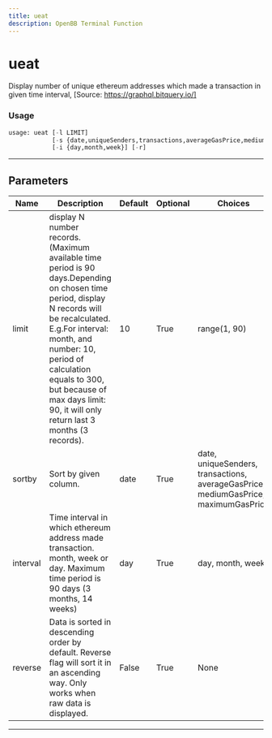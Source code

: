 ```yaml
---
title: ueat
description: OpenBB Terminal Function
---
```


# ueat

Display number of unique ethereum addresses which made a transaction in given time interval, [Source: https://graphql.bitquery.io/]

### Usage

```python
usage: ueat [-l LIMIT]
            [-s {date,uniqueSenders,transactions,averageGasPrice,mediumGasPrice,maximumGasPrice}]
            [-i {day,month,week}] [-r]
```

---

## Parameters

| Name | Description | Default | Optional | Choices |
| ---- | ----------- | ------- | -------- | ------- |
| limit | display N number records. (Maximum available time period is 90 days.Depending on chosen time period, display N records will be recalculated. E.g.For interval: month, and number: 10, period of calculation equals to 300, but because of max days limit: 90, it will only return last 3 months (3 records). | 10 | True | range(1, 90) |
| sortby | Sort by given column. | date | True | date, uniqueSenders, transactions, averageGasPrice, mediumGasPrice, maximumGasPrice |
| interval | Time interval in which ethereum address made transaction. month, week or day. Maximum time period is 90 days (3 months, 14 weeks) | day | True | day, month, week |
| reverse | Data is sorted in descending order by default. Reverse flag will sort it in an ascending way. Only works when raw data is displayed. | False | True | None |
---

